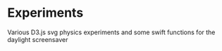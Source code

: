 # Experiments
Various D3.js svg physics experiments and some swift functions for the daylight screensaver
